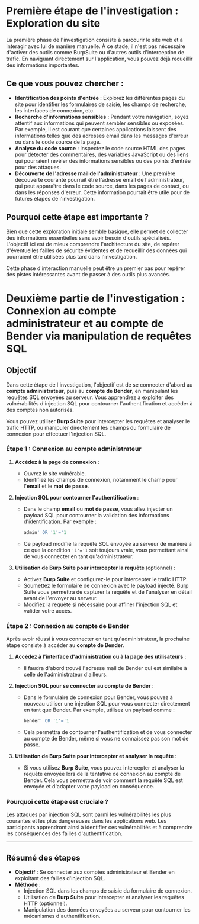 # Première étape de l'investigation : Exploration du site

La première phase de l'investigation consiste à parcourir le site web et à interagir avec lui de manière manuelle. À ce stade, il n'est pas nécessaire d'activer des outils comme BurpSuite ou d'autres outils d'interception de trafic. En naviguant directement sur l'application, vous pouvez déjà recueillir des informations importantes.

## Ce que vous pouvez chercher :

- **Identification des points d'entrée** : Explorez les différentes pages du site pour identifier les formulaires de saisie, les champs de recherche, les interfaces de connexion, etc.
- **Recherche d'informations sensibles** : Pendant votre navigation, soyez attentif aux informations qui peuvent sembler sensibles ou exposées. Par exemple, il est courant que certaines applications laissent des informations telles que des adresses email dans les messages d'erreur ou dans le code source de la page.
- **Analyse du code source** : Inspectez le code source HTML des pages pour détecter des commentaires, des variables JavaScript ou des liens qui pourraient révéler des informations sensibles ou des points d'entrée pour des attaques.
- **Découverte de l'adresse mail de l'administrateur** : Une première découverte courante pourrait être l'adresse email de l'administrateur, qui peut apparaître dans le code source, dans les pages de contact, ou dans les réponses d'erreur. Cette information pourrait être utile pour de futures étapes de l'investigation.

## Pourquoi cette étape est importante ?

Bien que cette exploration initiale semble basique, elle permet de collecter des informations essentielles sans avoir besoin d'outils spécialisés. L'objectif ici est de mieux comprendre l'architecture du site, de repérer d'éventuelles failles de sécurité évidentes et de recueillir des données qui pourraient être utilisées plus tard dans l'investigation.

Cette phase d'interaction manuelle peut être un premier pas pour repérer des pistes intéressantes avant de passer à des outils plus avancés.

# Deuxième partie de l'investigation : Connexion au compte administrateur et au compte de Bender via manipulation de requêtes SQL

## Objectif

Dans cette étape de l'investigation, l'objectif est de se connecter d'abord au **compte administrateur**, puis au **compte de Bender**, en manipulant les requêtes SQL envoyées au serveur. Vous apprendrez à exploiter des vulnérabilités d'injection SQL pour contourner l'authentification et accéder à des comptes non autorisés. 

Vous pouvez utiliser **Burp Suite** pour intercepter les requêtes et analyser le trafic HTTP, ou manipuler directement les champs du formulaire de connexion pour effectuer l'injection SQL.

### Étape 1 : Connexion au compte administrateur

1. **Accédez à la page de connexion** :
   - Ouvrez le site vulnérable.
   - Identifiez les champs de connexion, notamment le champ pour l'**email** et le **mot de passe**.

2. **Injection SQL pour contourner l'authentification** :
   - Dans le champ **email** ou **mot de passe**, vous allez injecter un payload SQL pour contourner la validation des informations d'identification. Par exemple :
     ```sql
     admin' OR '1'='1
     ```
   - Ce payload modifie la requête SQL envoyée au serveur de manière à ce que la condition `'1'='1` soit toujours vraie, vous permettant ainsi de vous connecter en tant qu'administrateur.

3. **Utilisation de Burp Suite pour intercepter la requête** (optionnel) :
   - Activez **Burp Suite** et configurez-le pour intercepter le trafic HTTP.
   - Soumettez le formulaire de connexion avec le payload injecté. Burp Suite vous permettra de capturer la requête et de l'analyser en détail avant de l'envoyer au serveur.
   - Modifiez la requête si nécessaire pour affiner l'injection SQL et valider votre accès.

### Étape 2 : Connexion au compte de Bender

Après avoir réussi à vous connecter en tant qu'administrateur, la prochaine étape consiste à accéder au **compte de Bender**. 

1. **Accédez à l'interface d'administration ou à la page des utilisateurs** :
   - Il faudra d'abord trouvé l'adresse mail de Bender qui est similaire à celle de l'administrateur d'ailleurs.

2. **Injection SQL pour se connecter au compte de Bender** :
   - Dans le formulaire de connexion pour Bender, vous pouvez à nouveau utiliser une injection SQL pour vous connecter directement en tant que Bender. Par exemple, utilisez un payload comme :
     ```sql
     bender' OR '1'='1
     ```
   - Cela permettra de contourner l'authentification et de vous connecter au compte de Bender, même si vous ne connaissez pas son mot de passe.

3. **Utilisation de Burp Suite pour intercepter et analyser la requête** :
   - Si vous utilisez **Burp Suite**, vous pouvez intercepter et analyser la requête envoyée lors de la tentative de connexion au compte de Bender. Cela vous permettra de voir comment la requête SQL est envoyée et d'adapter votre payload en conséquence.

### Pourquoi cette étape est cruciale ?

Les attaques par injection SQL sont parmi les vulnérabilités les plus courantes et les plus dangereuses dans les applications web. Les participants apprendront ainsi à identifier ces vulnérabilités et à comprendre les conséquences des failles d'authentification.

---

## Résumé des étapes

- **Objectif** : Se connecter aux comptes administrateur et Bender en exploitant des failles d'injection SQL.
- **Méthode** :
  - Injection SQL dans les champs de saisie du formulaire de connexion.
  - Utilisation de **Burp Suite** pour intercepter et analyser les requêtes HTTP (optionnel).
  - Manipulation des données envoyées au serveur pour contourner les mécanismes d'authentification.

